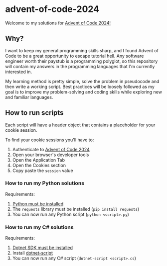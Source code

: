 ﻿# advent-of-code-2024

Welcome to my solutions for [Advent of Code 2024!](https://adventofcode.com/2024)

## Why?

I want to keep my general programming skills sharp, and I found Advent of Code to be a great opportunity to escape tutorial hell. Any software engineer worth their paystub is a programming polyglot, so this repository will contain my answers in the programming languages that I'm currently interested in.

My learning method is pretty simple, solve the problem in pseudocode and then write a working script. Best practices will be loosely followed as my goal is to improve my problem-solving and coding skills while exploring new and familiar languages.

## How to run scripts

Each script will have a header object that contains a placeholder for your cookie session.

To find your cookie sessions you'll have to:

1. Authenticate to [Advent of Code 2024](https://adventofcode.com)
2. Open your browser's developer tools
3. Open the Application Tab
4. Open the Cookies section
5. Copy paste the `session` value

### How to run my Python solutions

Requirements:

1. [Python must be installed](https://www.python.org/downloads/)
2. The `requests` library must be installed (`pip install requests`)
3. You can now run any Python script (`python <script>.py`)

### How to run my C# solutions

Requirements:

1. [Dotnet SDK must be installed](https://dotnet.microsoft.com/en-us/download/dotnet/thank-you/sdk-8.0.407-windows-x64-installer)
2. Install [dotnet-script](https://github.com/dotnet-script/dotnet-script)
3. You can now run any C# script (`dotnet-script <script>.cs`)
